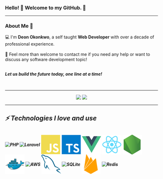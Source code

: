 <!-- **deondazy/deondazy** is a ✨ _special_ ✨ repository because its `README.md` (this file) appears on your GitHub profile.

Here are some ideas to get you started:

- 🔭 I’m currently working on ...
- 🌱 I’m currently learning ...
- 👯 I’m looking to collaborate on ...
- 🤔 I’m looking for help with ...
- 💬 Ask me about ...
- 📫 How to reach me: ...
- 😄 Pronouns: ...
- ⚡ Fun fact: ...
-->

### Hello! 👋 Welcome to my GitHub. 🌱

<hr />

### About Me 🚀
💻 I'm **Deon Okonkwo**, a self taught **Web Developer** with over a decade of professional experience. </br> </br>
💬 Feel more than welcome to contact me if you need any help or want to discuss any software development topic! </br></br>
   
<b><i>Let us build the future today, one line at a time! 
    
<br/>
<hr />

<div align="center">
  <img src="https://github-readme-stats-flax-psi-80.vercel.app/api?username=deondazy&show_icons=true&theme=nightowl&include_all_commits=true&show=reviews,discussions_started,discussions_answered,prs_merged,prs_merged_percentage"/>
  <img src="https://github-readme-stats-flax-psi-80.vercel.app/api/top-langs?username=deondazy&size_weight=0.5&count_weight=0.5&langs_count=8&theme=nightowl"/>
</div>
<hr/>

## ⚡ Technologies I love and use
<div style="display: inline_block"><br>
   <img align="center" alt="PHP" width="64" height="64.5" src="https://cdn.jsdelivr.net/gh/devicons/devicon@latest/icons/php/php-original.svg" />       
   <img align="center" alt="Laravel" width="64" height="64.5" src="https://cdn.jsdelivr.net/gh/devicons/devicon@latest/icons/laravel/laravel-original.svg" />        
   <img align="center" alt="Javascript" width="64" height="64.5" src="https://raw.githubusercontent.com/devicons/devicon/master/icons/javascript/javascript-plain.svg">
   <img align="center" alt="Typescript" width="64" height="64.5" src="https://raw.githubusercontent.com/devicons/devicon/master/icons/typescript/typescript-plain.svg">
   <img align="center" alt="VueJs" width="64" height="64.5" src="https://raw.githubusercontent.com/devicons/devicon/master/icons/vuejs/vuejs-original.svg">
   <img align="center" alt="React" width="64" height="64.5" src="https://raw.githubusercontent.com/devicons/devicon/master/icons/react/react-original.svg">
   <img align="center" alt="Node" width="64" height="64.5" src="https://raw.githubusercontent.com/devicons/devicon/master/icons/nodejs/nodejs-original.svg">
   <img align="center" alt="Docker" width="64" height="64.5" src="https://raw.githubusercontent.com/devicons/devicon/master/icons/docker/docker-original.svg">
   <img align="center" alt="AWS" width="64" height="64.5" src="https://cdn.jsdelivr.net/gh/devicons/devicon@latest/icons/amazonwebservices/amazonwebservices-plain-wordmark.svg" />
   <img align="center" alt="MySQL" width="64" height="64.5" src="https://raw.githubusercontent.com/devicons/devicon/master/icons/mysql/mysql-original.svg">
   <img align="center" alt="SQLite" width="64" height="64.5" src="https://cdn.jsdelivr.net/gh/devicons/devicon@latest/icons/sqlite/sqlite-original.svg" />
   <img align="center" alt="Firebase" width="64" height="64.5" src="https://raw.githubusercontent.com/devicons/devicon/master/icons/firebase/firebase-plain.svg">
   <img align="center" alt="Redis" width="64" height="64.5" src="https://cdn.jsdelivr.net/gh/devicons/devicon@latest/icons/redis/redis-original.svg" />
</div>
